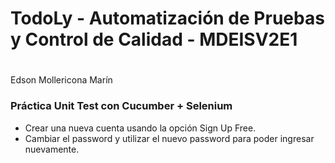 # TodoLy - Automatización de Pruebas y Control de Calidad - MDEISV2E1
#

Edson Mollericona Marín

### Práctica Unit Test con Cucumber + Selenium ###

* Crear una nueva cuenta usando la opción Sign Up Free.
* Cambiar el password y utilizar el nuevo password para poder ingresar nuevamente.
